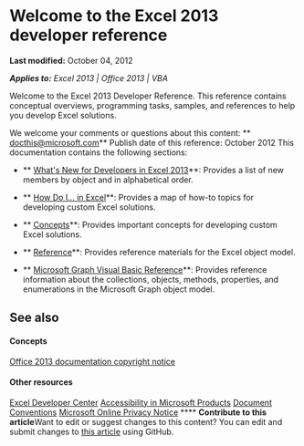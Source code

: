 
# Welcome to the Excel 2013 developer reference

 **Last modified:** October 04, 2012

 _**Applies to:** Excel 2013 | Office 2013 | VBA_

Welcome to the Excel 2013 Developer Reference. This reference contains conceptual overviews, programming tasks, samples, and references to help you develop Excel solutions.

We welcome your comments or questions about this content:  ** [docthis@microsoft.com](mailto:docthis@microsoft.com)**
Publish date of this reference: October 2012
This documentation contains the following sections:

-  ** [What's New for Developers in Excel 2013](a91317a9-8aae-ed5d-9df5-3128fecde1b5.md)**: Provides a list of new members by object and in alphabetical order.
    
-  ** [How Do I... in Excel](526f01b3-9d1f-1a67-77c9-0e6c162c9304.md)**: Provides a map of how-to topics for developing custom Excel solutions.
    
-  ** [Concepts](http://msdn.microsoft.com/library/a70256be-2b2e-563b-ef70-c1718bcdb15c%28Office.15%29.aspx)**: Provides important concepts for developing custom Excel solutions.
    
-  ** [Reference](11ea8598-8a20-92d5-f98b-0da04263bf2c.md)**: Provides reference materials for the Excel object model.
    
-  ** [Microsoft Graph Visual Basic Reference](86a03877-8263-6280-a54d-68219b03c20b.md)**: Provides reference information about the collections, objects, methods, properties, and enumerations in the Microsoft Graph object model.
    

## See also


#### Concepts


 [Office 2013 documentation copyright notice](a9c2f3d9-cea2-49a3-b709-40dc614b9f86.md)
#### Other resources


 [Excel Developer Center](http://msdn.microsoft.com/en-us/office/aa905411.aspx)
 [Accessibility in Microsoft Products](http://www.microsoft.com/enable/products/default.aspx)
 [Document Conventions](http://msdn.microsoft.com/en-us/office/aa905365.aspx)
 [Microsoft Online Privacy Notice](http://privacy.microsoft.com/en-us/default.mspx)
****   **Contribute to this article**Want to edit or suggest changes to this content? You can edit and submit changes to  [this article](https://github.com/jhershey00/VBA_Excel_Test/OpenXMLCon/articles/5caf65ef-b7f5-4cbe-ab2e-459f027f53a4.md) using GitHub.

